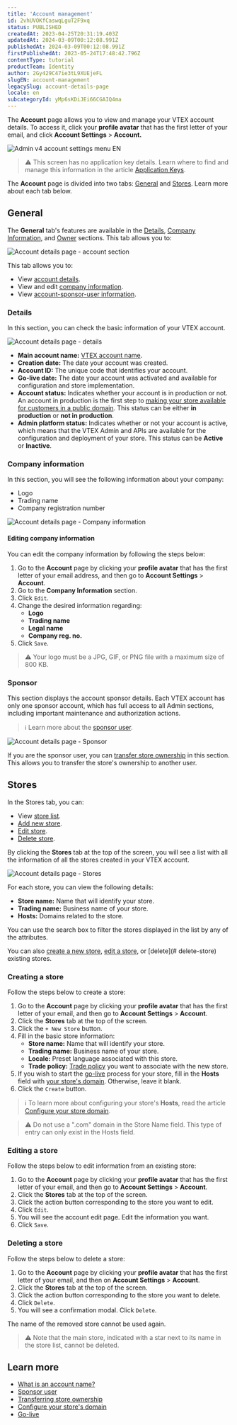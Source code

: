 ```yaml
---
title: 'Account management'
id: 2vhUVOKfCaswqLguT2F9xq
status: PUBLISHED
createdAt: 2023-04-25T20:31:19.403Z
updatedAt: 2024-03-09T00:12:08.991Z
publishedAt: 2024-03-09T00:12:08.991Z
firstPublishedAt: 2023-05-24T17:48:42.796Z
contentType: tutorial
productTeam: Identity
author: 2Gy429C47ie3tL9XUEjeFL
slugEN: account-management
legacySlug: account-details-page
locale: en
subcategoryId: yMp6sKDiJEi66CGAIQ4ma
---
```


The **Account** page allows you to view and manage your VTEX account details. To access it, click your **profile avatar** that has the first letter of your email, and click **Account Settings** > **Account.**

![Admin v4 account settings menu EN](https://raw.githubusercontent.com/vtexdocs/help-center-content/refs/heads/main/docs/en/tutorials/account-management/accounts/account-management_1.jpg)

> ⚠️ This screen has no application key details. Learn where to find and manage this information in the article [Application Keys](/en/tutorial/chaves-de-aplicacao--2iffYzlvvz4BDMr6WGUtet).

The **Account** page is divided into two tabs: [General](#general) and [Stores](#stores). Learn more about each tab below.

## General

The **General** tab's features are available in the [Details](#details), [Company Information](#company-information), and [Owner](#owner) sections. This tab allows you to:

![Account details page - account section](https://raw.githubusercontent.com/vtexdocs/help-center-content/refs/heads/main/docs/en/tutorials/account-management/accounts/account-management_2.png)

This tab allows you to:

- View [account details](#details).
- View and edit [company information](#company-information).
- View [account-sponsor-user information](#sponsor).

### Details

In this section, you can check the basic information of your VTEX account.

![Account details page - details](https://raw.githubusercontent.com/vtexdocs/help-center-content/refs/heads/main/docs/en/tutorials/account-management/accounts/account-management_3.png)

- **Main account name:** [VTEX account name](/en/tutorial/what-is-an-account-name--i0mIGLcg3QyEy8OCicEoC).
- **Creation date:** The date your account was created.
- **Account ID:** The unique code that identifies your account.
- **Go-live date:** The date your account was activated and available for configuration and store implementation.
- **Account status:** Indicates whether your account is in production or not. An account in production is the first step to [making your store available for customers in a public domain](/en/tracks/realizando-o-go-live-da-sua-loja--4Ns5FxIiksmjsdX2yOTduM). This status can be either **in production** or **not in production**.
- **Admin platform status:** Indicates whether or not your account is active, which means that the VTEX Admin and APIs are available for the configuration and deployment of your store. This status can be **Active** or **Inactive**.

### Company information

In this section, you will see the following information about your company:

- Logo
- Trading name
- Company registration number

![Account details page - Company information](https://raw.githubusercontent.com/vtexdocs/help-center-content/refs/heads/main/docs/en/tutorials/account-management/accounts/account-management_4.png)

#### Editing company information

You can edit the company information by following the steps below:

1. Go to the **Account** page by clicking your **profile avatar** that has the first letter of your email address, and then go to **Account Settings** > **Account**.
2. Go to the **Company Information** section.
3. Click `Edit`.
4. Change the desired information regarding:
	- **Logo**
	- **Trading name**
	- **Legal name**
	- **Company reg. no.**
5. Click `Save`.

> ⚠️ Your logo must be a JPG, GIF, or PNG file with a maximum size of 800 KB.

### Sponsor

This section displays the account sponsor details. Each VTEX account has only one sponsor account, which has full access to all Admin sections, including important maintenance and authorization actions.

> ℹ️ Learn more about the [sponsor user](/pt/tutorial/o-que-e-o-usuario-titular--3oPr7YuIkEYqUGmEqIMSEy).

![Account details page - Sponsor](https://raw.githubusercontent.com/vtexdocs/help-center-content/refs/heads/main/docs/en/tutorials/account-management/accounts/account-management_5.png)

If you are the sponsor user, you can [transfer store ownership](/en/tutorial/transferencia-de-propriedade-da-loja) in this section. This allows you to transfer the store's ownership to another user.

## Stores

In the Stores tab, you can:

- View [store list](#stores).
- [Add new store](#creating-a-store).
- [Edit store](#editing-a-store).
- [Delete store](#deleting-a-store).

By clicking the **Stores** tab at the top of the screen, you will see a list with all the information of all the stores created in your VTEX account.

![Account details page - Stores](https://raw.githubusercontent.com/vtexdocs/help-center-content/refs/heads/main/docs/en/tutorials/account-management/accounts/account-management_6.png)

For each store, you can view the following details:

- **Store name:** Name that will identify your store.
- **Trading name:** Business name of your store.
- **Hosts:** Domains related to the store.

You can use the search box to filter the stores displayed in the list by any of the attributes.

You can also [create a new store](#create-store), [edit a store](#edit-store), or [delete](# delete-store) existing stores.

### Creating a store

Follow the steps below to create a store:

1. Go to the **Account** page by clicking your **profile avatar** that has the first letter of your email, and then go to **Account Settings** > **Account**.
2. Click the **Stores** tab at the top of the screen.
3. Click the `+ New Store` button.
4. Fill in the basic store information:
	- **Store name:** Name that will identify your store.
	- **Trading name:** Business name of your store.
	- **Locale:** Preset language associated with this store.
	- **Trade policy:** [Trade policy](/en/tutorial/como-funciona-uma-politica-comercial--6Xef8PZiFm40kg2STrMkMV#) you want to associate with the new store.
5. If you wish to start the [go-live](/en/tracks/realizando-o-go-live-da-sua-loja--4Ns5FxIiksmjsdX2yOTduM) process for your store, fill in the **Hosts** field with [your store's domain](/en/tutorial/configurando-dominios-no-license-manager). Otherwise, leave it blank.
6. Click the `Create` button.

> ℹ️ To learn more about configuring your store's **Hosts**, read the article  [Configure your store domain](/tutorial/configurando-dominios-no-gerenciamento-da-conta--tutorials_2450).

> ⚠️ Do not use a ".com" domain in the Store Name field. This type of entry can only exist in the Hosts field.

### Editing a store

Follow the steps below to edit information from an existing store:

1. Go to the **Account** page by clicking your **profile avatar** that has the first letter of your email, and then go to **Account Settings** > **Account**.
2. Click the **Stores** tab at the top of the screen.
3. Click the action button<i class="fas fa-ellipsis-v"></i> corresponding to the store you want to edit.
4. Click `Edit`.
5. You will see the account edit page. Edit the information you want.
6. Click `Save`.

### Deleting a store

Follow the steps below to delete a store:

1. Go to the **Account** page by clicking your **profile avatar** that has the first letter of your email, and then on **Account Settings** > **Account**.
2. Click the **Stores** tab at the top of the screen.
3. Click the action button <i class="fas fa-ellipsis-v"></i> corresponding to the store you want to delete.
4. Click `Delete`.
5. You will see a confirmation modal. Click `Delete`.

The name of the removed store cannot be used again.

> ⚠️ Note that the main store, indicated with a star next to its name in the store list, cannot be deleted.

## Learn more

- [What is an account name?](/en/tutorial/what-is-an-account-name--i0mIGLcg3QyEy8OCicEoC)
- [Sponsor user](/en/tutorial/o-que-e-o-usuario-titular--3oPr7YuIkEYqUGmEqIMSEy)
- [Transferring store ownership](/en/tutorial/transferencia-de-propriedade-da-loja)
- [Configure your store's domain](/en/tutorial/configurando-dominios-no-gerenciamento-da-conta--tutorials_2450)
- [Go-live](/en/tracks/realizando-o-go-live-da-sua-loja--4Ns5FxIiksmjsdX2yOTduM)

